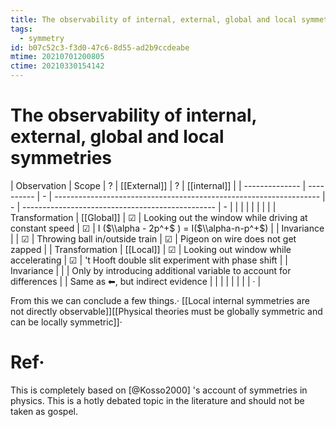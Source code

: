 ```yaml
---
title: The observability of internal, external, global and local symmetries
tags:
  - symmetry
id: b07c52c3-f3d0-47c6-8d55-ad2b9ccdeabe
mtime: 20210701200805
ctime: 20210330154142
---
```


# The observability of internal, external, global and local symmetries

| Observation    | Scope      | ? | [[External]]                                                       | ? | [[internal]]                                     |
| -------------- | ---------- | - | ------------------------------------------------------------------ | - | ------------------------------------------------ | - |
|                |            |     |                                                                    |     |                                                  |
| Transformation | [[Global]] | ☑ | Looking out the window while driving at constant speed             | ☑   | I ($\\alpha - 2p^+$ ) = I($\\alpha-n-p^+$)       |
| Invariance     |            | ☑ | Throwing ball in/outside train                                     | ☑   | Pigeon on wire does not get zapped               |
| Transformation | [[Local]]  | ☑ | Looking out window while accelerating                              | ☑   | 't Hooft double slit experiment with phase shift |
| Invariance     |            |   | Only by introducing additional variable to account for differences |     | Same as ⬅, but indirect evidence                 |
|                |            |     |                                                                    |     |                                                  | ·   |

From this we can conclude a few things.·
[[Local internal symmetries are not directly observable]][[Physical theories must be globally symmetric and can be locally symmetric]]·

# Ref·

This is completely based on [@Kosso2000] 's account of symmetries in physics. This is a hotly debated topic in the literature and should not be taken as gospel.
